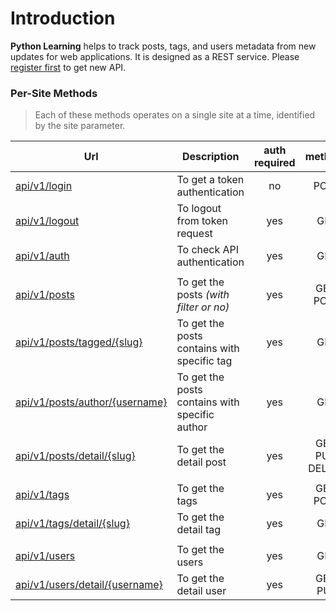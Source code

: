 # Introduction

**Python Learning** helps to track posts, tags, and users metadata from new updates for web applications.
It is designed as a REST service. Please [register first](/accounts/signup/) to get new API.


### Per-Site Methods

> Each of these methods operates on a single site at a time, identified by the site parameter.

| Url                                                                     | Description                                     | auth required | methods           |
| ----------------------------------------------------------------------- | ----------------------------------------------- | :-----------: | :---------------: |
| [api/v1/login](/api/v1/docs/authentication/#1.-login)                   | To get a token authentication                   | no            | POST              |
| [api/v1/logout](/api/v1/docs/authentication/#2.-logout)                 | To logout from token request                    | yes           | GET               |
| [api/v1/auth](/api/v1/docs/authentication/#3.-check-authentication)     | To check API authentication                     | yes           | GET               |
|                                                                         |                                                 |               |                   |
| [api/v1/posts](/api/v1/docs/posts/#posts)                               | To get the posts _(with filter or no)_          | yes           | GET, POST         |
| [api/v1/posts/tagged/{slug}](/api/v1/docs/posts/#posts)                 | To get the posts contains with specific tag     | yes           | GET               |
| [api/v1/posts/author/{username}](/api/v1/docs/posts/#posts)             | To get the posts contains with specific author  | yes           | GET               |
| [api/v1/posts/detail/{slug}](/api/v1/docs/posts/#c.-detail-post)        | To get the detail post                          | yes           | GET, PUT, DELETE  |
|                                                                         |                                                 |               |                   |
| [api/v1/tags](/api/v1/docs/tags/#tags)                                  | To get the tags                                 | yes           | GET, POST         |
| [api/v1/tags/detail/{slug}](/api/v1/docs/tags/#c.-detail-tag)           | To get the detail tag                           | yes           | GET               |
|                                                                         |                                                 |               |                   |
| [api/v1/users](/api/v1/docs/users/#users)                               | To get the users                                | yes           | GET               |
| [api/v1/users/detail/{username}](/api/v1/docs/users/#b.-users-detail)   | To get the detail user                          | yes           | GET, PUT          |

